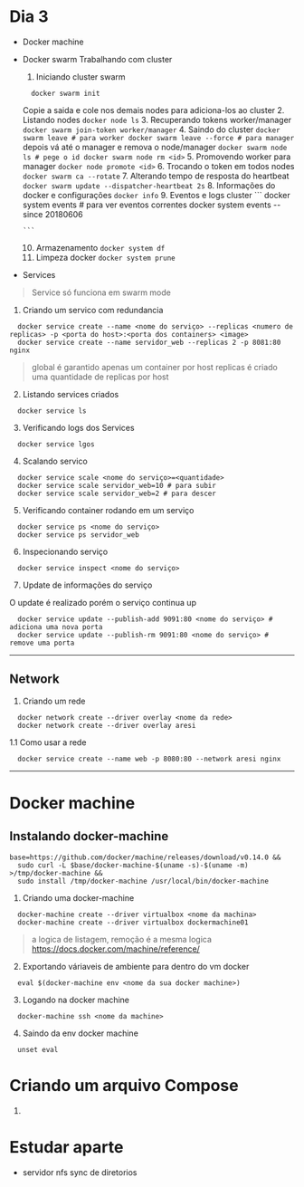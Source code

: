 # Dia 3
- Docker machine
- Docker swarm
  Trabalhando com cluster
    1. Iniciando cluster swarm
    ```
      docker swarm init
    ```
    Copie a saida e cole nos demais nodes para adiciona-los ao cluster
    2. Listando nodes
      ```
        docker node ls
      ```
    3. Recuperando tokens worker/manager
      ```
        docker swarm join-token worker/manager
      ```
    4. Saindo do cluster
      ```
        docker swarm leave # para worker
        docker swarm leave --force # para manager
      ```
      depois vá até o manager e remova o node/manager
      ```
        docker swarm node ls # pege o id
        docker swarm node rm <id>
      ```
    5. Promovendo worker para manager
      ```
        docker node promote <id>
      ```
    6. Trocando o token em todos nodes
      ```
        docker swarm ca --rotate
      ```
    7. Alterando tempo de resposta do heartbeat
      ```
        docker swarm update --dispatcher-heartbeat 2s
      ```
    8. Informações do docker e configurações
      ```
        docker info
      ```
    9. Eventos e logs cluster
      ```
        docker system events # para ver eventos correntes
        docker system events --since 20180606

      ```
    10. Armazenamento
      ```
        docker system df
      ```
    11. Limpeza docker
      ```
        docker system prune
      ```

- Services

> Service só funciona em swarm mode


1. Criando um servico com redundancia
```
  docker service create --name <nome do serviço> --replicas <numero de replicas> -p <porta do host>:<porta dos containers> <image>
  docker service create --name servidor_web --replicas 2 -p 8081:80 nginx
```
> global é garantido apenas um container por host
> replicas é criado uma quantidade de replicas por host

2. Listando services criados

```
  docker service ls
```
3. Verificando logs dos Services

```
  docker service lgos
```

4. Scalando servico

```
  docker service scale <nome do serviço>=<quantidade>
  docker service scale servidor_web=10 # para subir
  docker service scale servidor_web=2 # para descer
```

5. Verificando container rodando em um serviço

```
  docker service ps <nome do serviço>
  docker service ps servidor_web
```

6. Inspecionando serviço

```
  docker service inspect <nome do serviço>
```

7. Update de informações do serviço


O update é realizado porém o serviço continua up
```
  docker service update --publish-add 9091:80 <nome do serviço> # adiciona uma nova porta
  docker service update --publish-rm 9091:80 <nome do serviço> # remove uma porta
```

---

## Network
1. Criando um rede

```
  docker network create --driver overlay <nome da rede>
  docker network create --driver overlay aresi
```

1.1 Como usar a rede
```
  docker service create --name web -p 8080:80 --network aresi nginx
```





---

# Docker machine

## Instalando docker-machine

```
base=https://github.com/docker/machine/releases/download/v0.14.0 &&
  sudo curl -L $base/docker-machine-$(uname -s)-$(uname -m) >/tmp/docker-machine &&
  sudo install /tmp/docker-machine /usr/local/bin/docker-machine
```

1. Criando uma docker-machine

```
  docker-machine create --driver virtualbox <nome da machina>
  docker-machine create --driver virtualbox dockermachine01

```
> a logica de listagem, remoção é a mesma logica https://docs.docker.com/machine/reference/

2. Exportando váriaveis de ambiente para dentro do vm docker

```
  eval $(docker-machine env <nome da sua docker machine>)

```

3. Logando na docker machine

```
  docker-machine ssh <nome da machine>
```

4. Saindo da env docker machine

```
  unset eval
```


# Criando um arquivo Compose

1.



# Estudar aparte
  - servidor nfs sync de diretorios
